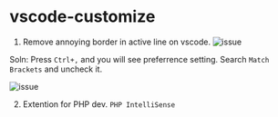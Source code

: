 # vscode-customize
1. Remove annoying border in active line on vscode.
![issue](https://i.imgur.com/meIYA11.png) 


Soln: Press `Ctrl+,` and you will see preferrence setting. Search `Match Brackets` and uncheck it.

![issue](https://i.imgur.com/D0qU69i.png)

2. Extention for PHP dev.
`PHP IntelliSense`

